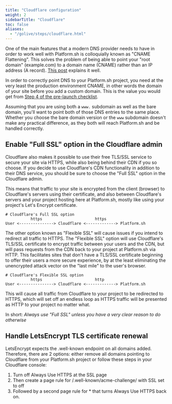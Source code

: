 ```yaml
---
title: "Cloudflare configuration"
weight: 2
sidebarTitle: "Cloudflare"
toc: false
aliases:
  - "/golive/steps/cloudflare.html"
---
```


One of the main features that a modern DNS provider needs to have in order to work well with Platform.sh
is colloquially known as "CNAME Flattening".
This solves the problem of being able to point your "root domain" (example.com)
to a domain name (CNAME) rather than an IP address (A record).
[This post](https://blog.cloudflare.com/introducing-CNAME-flattening-rfc-compliant-cnames-at-a-domains-root/) explains it well.

In order to correctly point DNS to your Platform.sh project,
you need at the very least the production environment CNAME,
in other words the domain of your site before you add a custom domain.
This is the value you would get from [Step 4 of the pre-launch checklist](/domains/checklist.md).

Assuming that you are using both a `www.` subdomain as well as the bare domain,
you'll want to point both of those DNS entries to the same place.
Whether you choose the bare domain version or the `www` subdomain doesn't make any practical difference,
as they both will reach Platform.sh and be handled correctly.

## Enable "Full SSL" option in the Cloudflare admin

Cloudflare also makes it possible to use their free TLS/SSL service to secure your site via HTTPS,
while also being behind their CDN if you so choose.
If you decide to use Cloudflare's CDN functionality in addition to their DNS service,
you should be sure to choose the "Full SSL" option in the Cloudflare admin.

This means that traffic to your site is encrypted from the client (browser) to Cloudflare's servers using their certificate,
and also between Cloudflare's servers and your project hosting here at Platform.sh,
mostly like using your project's Let's Encrypt certificate.

```text
# Cloudflare's Full SSL option
		   https                       https
User <---------------> Cloudflare <-------------> Platform.sh
```

The other option known as "Flexible SSL" will cause issues if you intend to redirect all traffic to HTTPS.
The "Flexible SSL" option will use Cloudflare's TLS/SSL certificate to encrypt traffic between your users and the CDN,
but will pass requests from the CDN back to your project at Platform.sh via HTTP.
This facilitates sites that don't have a TLS/SSL certificate beginning to offer their users a more secure experience,
by at the least eliminating the unencrypted attack vector on the "last mile" to the user's browser.

```text
# Cloudflare's Flexible SSL option
		   https                       http
User <---------------> Cloudflare <-------------> Platform.sh
```

This will cause all traffic from Cloudflare to your project to be redirected to HTTPS,
which will set off an endless loop as HTTPS traffic will be presented as HTTP to your project no matter what.

In short: *Always use "Full SSL" unless you have a very clear reason to do otherwise*

## Handle LetsEncrypt TLS certificate renewal

LetsEncrypt expects the .well-known endpoint on all domains added. Therefore, there are 2 options: either remove all domains pointing to Cloudflare from your Platform.sh project or follow these steps in your Cloudflare console:

1. Turn off Always Use HTTPS at the SSL page
2. Then create a page rule for /.well-known/acme-challenge/ with SSL set to off
3. Followed by a second page rule for * that turns Always Use HTTPS back on.
